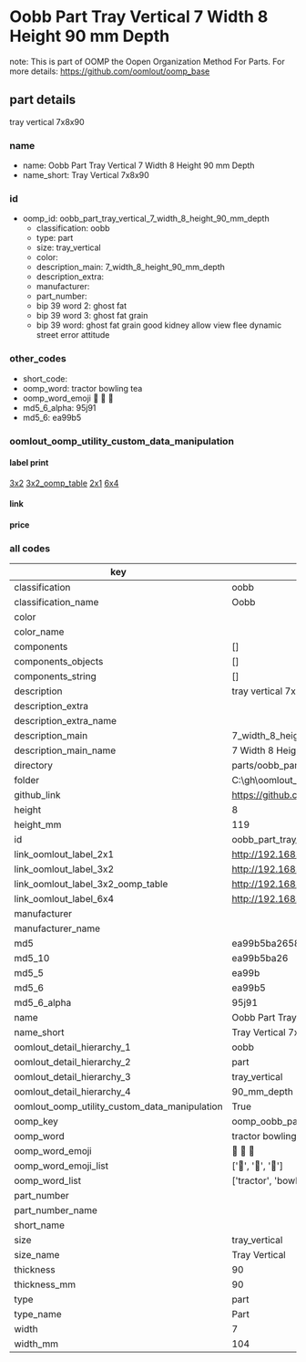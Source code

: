 # Oobb Part Tray Vertical 7 Width 8 Height 90 mm Depth  

note: This is part of OOMP the Oopen Organization Method For Parts. For more details: https://github.com/oomlout/oomp_base

##  part details
  



tray vertical 7x8x90



### name
* name: Oobb Part Tray Vertical 7 Width 8 Height 90 mm Depth
* name_short: Tray Vertical 7x8x90 
### id
* oomp_id: oobb_part_tray_vertical_7_width_8_height_90_mm_depth
  * classification: oobb
  * type: part
  * size: tray_vertical
  * color: 
  * description_main: 7_width_8_height_90_mm_depth
  * description_extra: 
  * manufacturer: 
  * part_number: 
  * bip 39 word 2: ghost fat
  * bip 39 word 3: ghost fat grain
  * bip 39 word: ghost fat grain good kidney allow view flee dynamic street error attitude

### other_codes
* short_code: 
* oomp_word: tractor bowling tea
* oomp_word_emoji :tractor: :bowling: :tea:
* md5_6_alpha: 95j91
* md5_6: ea99b5






### oomlout_oomp_utility_custom_data_manipulation
#### label print
[3x2](http://192.168.1.245:1112/?label=oomp%2095j91)
[3x2_oomp_table](http://192.168.1.108:1112/?label=oomp%2095j91)
[2x1](http://192.168.1.242:1112/?label=oomp%2095j91)
[6x4](http://192.168.1.55:1112/?label=oomp%2095j91)    

#### link

                              

#### price







### all codes 
| key | value |  
| --- | --- |  
| classification | oobb |  
| classification_name | Oobb |  
| color |  |  
| color_name |  |  
| components | [] |  
| components_objects | [] |  
| components_string | [] |  
| description | tray vertical 7x8x90 |  
| description_extra |  |  
| description_extra_name |  |  
| description_main | 7_width_8_height_90_mm_depth |  
| description_main_name | 7 Width 8 Height 90 mm Depth |  
| directory | parts/oobb_part_tray_vertical_7_width_8_height_90_mm_depth |  
| folder | C:\gh\oomlout_oobb_version_4_generated_parts\parts\oobb_part_tray_vertical_7_width_8_height_90_mm_depth |  
| github_link | https://github.com/oomlout/oomlout_oomp_part_src/tree/main/parts/oobb_part_tray_vertical_7_width_8_height_90_mm_depth |  
| height | 8 |  
| height_mm | 119 |  
| id | oobb_part_tray_vertical_7_width_8_height_90_mm_depth |  
| link_oomlout_label_2x1 | http://192.168.1.242:1112/?label=oomp%2095j91 |  
| link_oomlout_label_3x2 | http://192.168.1.245:1112/?label=oomp%2095j91 |  
| link_oomlout_label_3x2_oomp_table | http://192.168.1.108:1112/?label=oomp%2095j91 |  
| link_oomlout_label_6x4 | http://192.168.1.55:1112/?label=oomp%2095j91 |  
| manufacturer |  |  
| manufacturer_name |  |  
| md5 | ea99b5ba2658de7c1abd3646cb14db0c |  
| md5_10 | ea99b5ba26 |  
| md5_5 | ea99b |  
| md5_6 | ea99b5 |  
| md5_6_alpha | 95j91 |  
| name | Oobb Part Tray Vertical 7 Width 8 Height 90 mm Depth |  
| name_short | Tray Vertical 7x8x90  |  
| oomlout_detail_hierarchy_1 | oobb |  
| oomlout_detail_hierarchy_2 | part |  
| oomlout_detail_hierarchy_3 | tray_vertical |  
| oomlout_detail_hierarchy_4 | 90_mm_depth |  
| oomlout_oomp_utility_custom_data_manipulation | True |  
| oomp_key | oomp_oobb_part_tray_vertical_7_width_8_height_90_mm_depth |  
| oomp_word | tractor bowling tea |  
| oomp_word_emoji | :tractor: :bowling: :tea: |  
| oomp_word_emoji_list | [':tractor:', ':bowling:', ':tea:'] |  
| oomp_word_list | ['tractor', 'bowling', 'tea'] |  
| part_number |  |  
| part_number_name |  |  
| short_name |  |  
| size | tray_vertical |  
| size_name | Tray Vertical |  
| thickness | 90 |  
| thickness_mm | 90 |  
| type | part |  
| type_name | Part |  
| width | 7 |  
| width_mm | 104 |  
